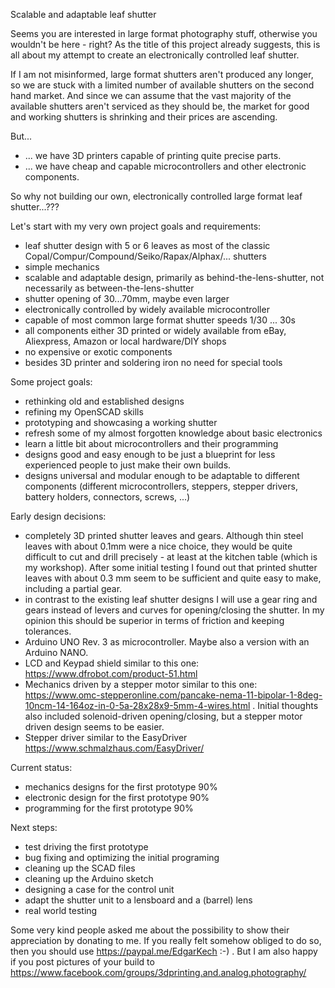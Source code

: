 Scalable and adaptable leaf shutter

Seems you are interested in large format photography stuff, otherwise you wouldn't be here - right?
As the title of this project already suggests, this is all about my attempt to create an electronically controlled leaf shutter.

If I am not misinformed, large format shutters aren't produced any longer, so we are stuck with a limited number of available shutters on the second hand market. 
And since we can assume that the vast majority of the available shutters aren't serviced as they should be, the market for good and working shutters is shrinking and their prices are ascending.

But...
- ... we have 3D printers capable of printing quite precise parts.
- ... we have cheap and capable microcontrollers and other electronic components.

So why not building our own, electronically controlled large format leaf shutter...???

Let's start with my very own project goals and requirements:
- leaf shutter design with 5 or 6 leaves as most of the classic Copal/Compur/Compound/Seiko/Rapax/Alphax/... shutters
- simple mechanics
- scalable and adaptable design, primarily as behind-the-lens-shutter, not necessarily as between-the-lens-shutter
- shutter opening of 30...70mm, maybe even larger
- electronically controlled by widely available microcontroller
- capable of most common large format shutter speeds 1/30 ... 30s
- all components either 3D printed or widely available from eBay, Aliexpress, Amazon or local hardware/DIY shops
- no expensive or exotic components
- besides 3D printer and soldering iron no need for special tools

Some project goals:
- rethinking old and established designs
- refining my OpenSCAD skills
- prototyping and showcasing a working shutter
- refresh some of my almost forgotten knowledge about basic electronics
- learn a little bit about microcontrollers and their programming
- designs good and easy enough to be just a blueprint for less experienced people to just make their own builds.
- designs universal and modular enough to be adaptable to different components (different microcontrollers, steppers, stepper drivers, battery holders, connectors, screws, ...)


Early design decisions:
- completely 3D printed shutter leaves and gears. Although thin steel leaves with about 0.1mm were a nice choice, they would be quite difficult to cut and drill precisely - at least at the kitchen table (which is my workshop). After some initial testing I found out that printed shutter leaves with about 0.3 mm seem to be sufficient and quite easy to make, including a partial gear. 
- in contrast to the existing leaf shutter designs I will use a gear ring and gears instead of levers and curves for opening/closing the shutter. In my opinion this should be superior in terms of friction and keeping tolerances.
- Arduino UNO Rev. 3 as microcontroller. Maybe also a version with an Arduino NANO.
- LCD and Keypad shield similar to this one: https://www.dfrobot.com/product-51.html
- Mechanics driven by a stepper motor similar to this one: https://www.omc-stepperonline.com/pancake-nema-11-bipolar-1-8deg-10ncm-14-164oz-in-0-5a-28x28x9-5mm-4-wires.html . Initial thoughts also included solenoid-driven opening/closing, but a stepper motor driven design seems to be easier. 
- Stepper driver similar to the EasyDriver https://www.schmalzhaus.com/EasyDriver/ 

Current status:
- mechanics designs for the first prototype 90%
- electronic design for the first prototype 90%
- programming for the first prototype 90%

Next steps:
- test driving the first prototype
- bug fixing and optimizing the initial programing
- cleaning up the SCAD files
- cleaning up the Arduino sketch
- designing a case for the control unit
- adapt the shutter unit to a lensboard and a (barrel) lens
- real world testing

Some very kind people asked me about the possibility to show their appreciation by donating to me.
If you really felt somehow obliged to do so, then you should use https://paypal.me/EdgarKech :-) .
But I am also happy if you post pictures of your build to https://www.facebook.com/groups/3dprinting.and.analog.photography/


